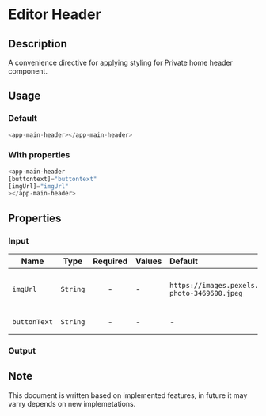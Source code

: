 # Editor Header

## Description

A convenience directive for applying styling for Private home header component.

## Usage

### Default

```js
<app-main-header></app-main-header>
```

### With properties

```js
<app-main-header
[buttontext]="buttontext"
[imgUrl]="imgUrl"
></app-main-header>
```

## Properties

### Input

| Name              | Type               | Required | Values               |  Default  | Description                                  |
| ----------------- | ------------------ | :------: | -------------------- | :---------| -------------------------------------------- |
| `imgUrl`          | `String`           |    -     | -                    |`https://images.pexels.com/photos/3469600/pexels-photo-3469600.jpeg`| To set the profile image of user     |
| `buttonText`      | `String`           |    -     | -                    |     -     | To set the button label     |

### Output

## Note

This document is written based on implemented features, in future it may varry depends on new implemetations.
